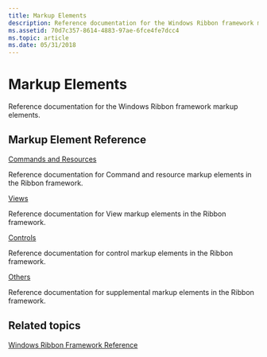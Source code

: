 ```yaml
---
title: Markup Elements
description: Reference documentation for the Windows Ribbon framework markup elements.
ms.assetid: 70d7c357-8614-4883-97ae-6fce4fe7dcc4
ms.topic: article
ms.date: 05/31/2018
---
```


# Markup Elements

Reference documentation for the Windows Ribbon framework markup elements.

## Markup Element Reference

[Commands and Resources](windowsribbon-reference-elements-command.md)

Reference documentation for Command and resource markup elements in the Ribbon framework.

[Views](windowsribbon-reference-elements-view.md)

Reference documentation for View markup elements in the Ribbon framework.

[Controls](windowsribbon-reference-elements-control.md)

Reference documentation for control markup elements in the Ribbon framework.

[Others](windowsribbon-reference-elements-other.md)

Reference documentation for supplemental markup elements in the Ribbon framework.

## Related topics

<dl> <dt>

[Windows Ribbon Framework Reference](windowsribbon-reference-entry.md)
</dt> </dl>

 

 





